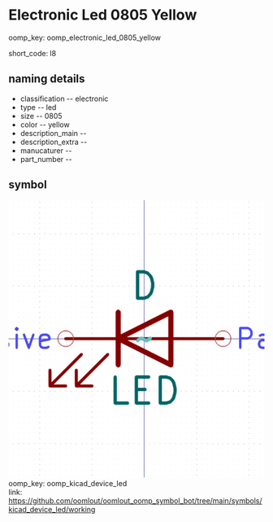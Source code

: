 # Electronic Led 0805 Yellow
oomp_key: oomp_electronic_led_0805_yellow  

short_code: l8
## naming details
* classification -- electronic
* type -- led
* size -- 0805
* color -- yellow
* description_main -- 
* description_extra -- 
* manucaturer -- 
* part_number -- 



## symbol

![](symbol/0/working/working_600.png)  
oomp_key: oomp_kicad_device_led  
link: https://github.com/oomlout/oomlout_oomp_symbol_bot/tree/main/symbols/kicad_device_led/working  

